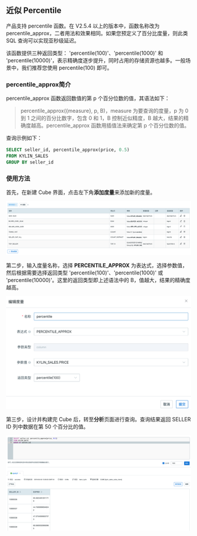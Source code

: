 ## 近似 Percentile

产品支持 percentile 函数。在 V2.5.4 以上的版本中，函数名称改为 percentile_approx，二者用法和效果相同。如果您预定义了百分比度量，则此类 SQL 查询可以实现亚秒级延迟。

该函数提供三种返回类型： 'percentile(100)'、'percentile(1000)' 和 'percentile(10000)'，表示精确度逐步提升，同时占用的存储资源也越多。一般场景中，我们推荐您使用 percentile(100) 即可。



### percentile_approx简介

percentile_approx 函数返回数值的第 p 个百分位数的值，其语法如下：

> percentile_approx({measure}, p, B)，measure 为要查询的度量，p 为 0 到 1 之间的百分比数字，包含 0 和 1，B 控制近似精度，B 越大，结果的精确度越高。percentile_approx 函数用插值法来确定第 p 个百分位数的值。
>

查询示例如下：

```sql
SELECT seller_id, percentile_approx(price, 0.5)
FROM KYLIN_SALES
GROUP BY seller_id
```



### 使用方法

首先，在新建 Cube 界面，点击左下角**添加度量**来添加新的度量。

![添加度量](../images/percentile_approximate/1.cn.png)

第二步，输入度量名称，选择 **PERCENTILE_APPROX** 为表达式，选择参数值，然后根据需要选择返回类型 'percentile(100)'、'percentile(1000)' 或 'percentile(10000)'。这里的返回类型即上述语法中的 B，值越大，结果的精确度越高。

![添加度量页面](../images/percentile_approximate/return_type.cn.png)

第三步，设计并构建完 Cube 后，转至**分析**页面进行查询。查询结果返回 SELLER ID 列中数据在第 50 个百分比的值。

![SQL 查询](../images/percentile_approximate/cube_query.cn.png)
